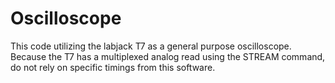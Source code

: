# Oscilloscope
This code utilizing the labjack T7 as a general purpose oscilloscope.  Because the T7 has a multiplexed analog read using the STREAM command, do not rely on specific timings from this software.
